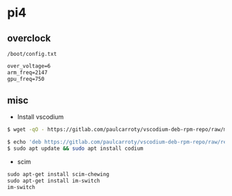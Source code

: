# pi4

## overclock

`/boot/config.txt`

```txt
over_voltage=6
arm_freq=2147
gpu_freq=750
```

## misc
- Install vscodium

```sh
$ wget -qO - https://gitlab.com/paulcarroty/vscodium-deb-rpm-repo/raw/master/pub.gpg | sudo apt-key add -

$ echo 'deb https://gitlab.com/paulcarroty/vscodium-deb-rpm-repo/raw/repos/debs/ vscodium main' | sudo tee --append /etc/apt/sources.list.d/vscodium.list
$ sudo apt update && sudo apt install codium

```

- scim

```txt
sudo apt-get install scim-chewing
sudo apt-get install im-switch
im-switch
```